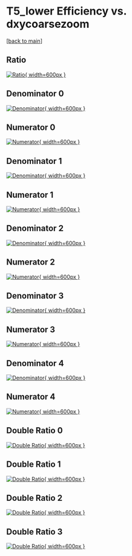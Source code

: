 # T5_lower Efficiency vs. dxycoarsezoom

[[back to main](./)]



## Ratio

[![Ratio](../mtv/var/T5_lower_base_13_0_eff_dxycoarsezoom.png){ width=600px }](../mtv/var/T5_lower_base_13_0_eff_dxycoarsezoom.pdf)

## Denominator 0

[![Denominator](../mtv/den/T5_lower_base_13_0_eff_dxycoarsezoom_den0.png){ width=600px }](../mtv/den/T5_lower_base_13_0_eff_dxycoarsezoom_den0.pdf)

## Numerator 0

[![Numerator](../mtv/num/T5_lower_base_13_0_eff_dxycoarsezoom_num0.png){ width=600px }](../mtv/num/T5_lower_base_13_0_eff_dxycoarsezoom_num0.pdf)

## Denominator 1

[![Denominator](../mtv/den/T5_lower_base_13_0_eff_dxycoarsezoom_den1.png){ width=600px }](../mtv/den/T5_lower_base_13_0_eff_dxycoarsezoom_den1.pdf)

## Numerator 1

[![Numerator](../mtv/num/T5_lower_base_13_0_eff_dxycoarsezoom_num1.png){ width=600px }](../mtv/num/T5_lower_base_13_0_eff_dxycoarsezoom_num1.pdf)

## Denominator 2

[![Denominator](../mtv/den/T5_lower_base_13_0_eff_dxycoarsezoom_den2.png){ width=600px }](../mtv/den/T5_lower_base_13_0_eff_dxycoarsezoom_den2.pdf)

## Numerator 2

[![Numerator](../mtv/num/T5_lower_base_13_0_eff_dxycoarsezoom_num2.png){ width=600px }](../mtv/num/T5_lower_base_13_0_eff_dxycoarsezoom_num2.pdf)

## Denominator 3

[![Denominator](../mtv/den/T5_lower_base_13_0_eff_dxycoarsezoom_den3.png){ width=600px }](../mtv/den/T5_lower_base_13_0_eff_dxycoarsezoom_den3.pdf)

## Numerator 3

[![Numerator](../mtv/num/T5_lower_base_13_0_eff_dxycoarsezoom_num3.png){ width=600px }](../mtv/num/T5_lower_base_13_0_eff_dxycoarsezoom_num3.pdf)

## Denominator 4

[![Denominator](../mtv/den/T5_lower_base_13_0_eff_dxycoarsezoom_den4.png){ width=600px }](../mtv/den/T5_lower_base_13_0_eff_dxycoarsezoom_den4.pdf)

## Numerator 4

[![Numerator](../mtv/num/T5_lower_base_13_0_eff_dxycoarsezoom_num4.png){ width=600px }](../mtv/num/T5_lower_base_13_0_eff_dxycoarsezoom_num4.pdf)

## Double Ratio 0

[![Double Ratio](../mtv/ratio/T5_lower_base_13_0_eff_dxycoarsezoom_ratio0.png){ width=600px }](../mtv/ratio/T5_lower_base_13_0_eff_dxycoarsezoom_ratio0.pdf)

## Double Ratio 1

[![Double Ratio](../mtv/ratio/T5_lower_base_13_0_eff_dxycoarsezoom_ratio1.png){ width=600px }](../mtv/ratio/T5_lower_base_13_0_eff_dxycoarsezoom_ratio1.pdf)

## Double Ratio 2

[![Double Ratio](../mtv/ratio/T5_lower_base_13_0_eff_dxycoarsezoom_ratio2.png){ width=600px }](../mtv/ratio/T5_lower_base_13_0_eff_dxycoarsezoom_ratio2.pdf)

## Double Ratio 3

[![Double Ratio](../mtv/ratio/T5_lower_base_13_0_eff_dxycoarsezoom_ratio3.png){ width=600px }](../mtv/ratio/T5_lower_base_13_0_eff_dxycoarsezoom_ratio3.pdf)

